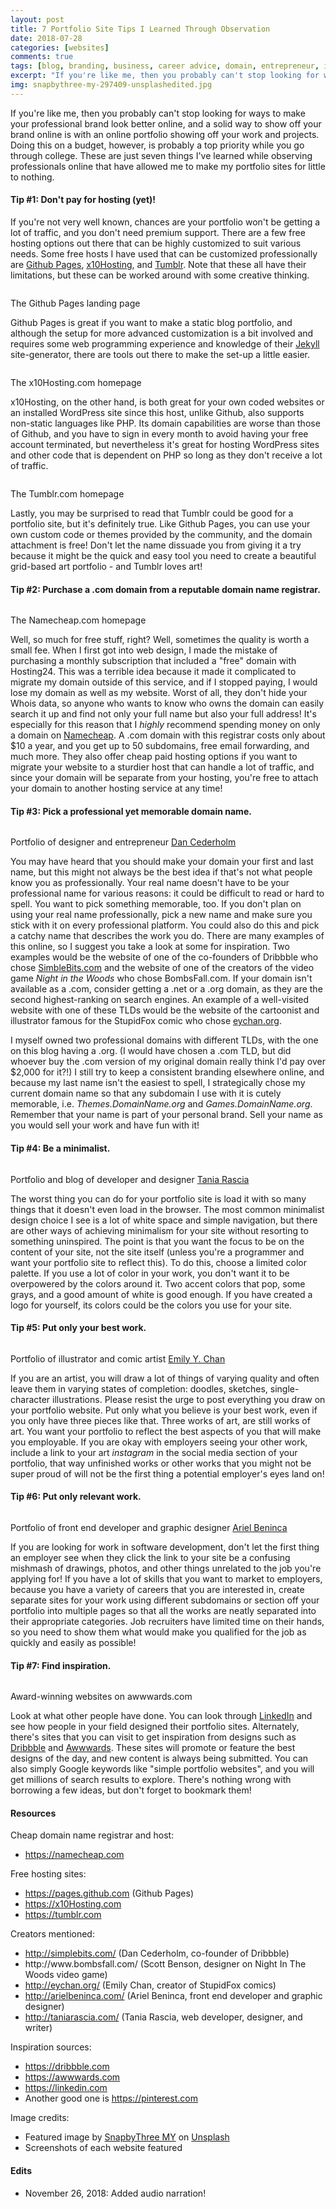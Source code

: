 ```yaml
---
layout: post
title: 7 Portfolio Site Tips I Learned Through Observation
date: 2018-07-28
categories: [websites]
comments: true
tags: [blog, branding, business, career advice, domain, entrepreneur, inspiration, portfolio, professional, resources, tips, web design, website creation]
excerpt: "If you're like me, then you probably can't stop looking for ways to make your professional brand look better online, and a solid way to show off your brand online is with an online portfolio showing off your work and projects. Doing this on a budget, however, is probably a top priority while you go through college. These are just seven things I've learned while observing professionals online that have allowed me to make my portfolio sites for little to nothing."
img: snapbythree-my-297409-unsplashedited.jpg
---
```


<!--
<iframe class="video" src="https://www.youtube.com/embed/MSgsnFs9H48" frameborder="0" allow="accelerometer; autoplay; encrypted-media; gyroscope; picture-in-picture" allowfullscreen></iframe>
-->

<p><first-letter>I</first-letter>f you're like me, then you probably can't stop looking for ways to make your professional brand look better online, and a solid way to show off your brand online is with an online portfolio showing off your work and projects. Doing this on a budget, however, is probably a top priority while you go through college. These are just seven things I've learned while observing professionals online that have allowed me to make my portfolio sites for little to nothing.</p>

<h4>Tip #1: Don't pay for hosting (yet)!</h4>

<p>If you're not very well known, chances are your portfolio won't be getting a lot of traffic, and you don't need premium support. There are a few free hosting options out there that can be highly customized to suit various needs. Some free hosts I have used that can be customized professionally are <a href="https://pages.github.com" target="_blank">Github Pages</a>, <a href="http://x10hosting.com" target="_blank">x10Hosting</a>, and <a href="https://tumblr.com" target="_blank">Tumblr</a>. Note that these all have their limitations, but these can be worked around with some creative thinking.</p>

<img src="{{ site.url }}/img/GithubPagesPage.png" alt="" class="img-fluid"/>

<p class="caption">The Github Pages landing page</p>

<p>Github Pages is great if you want to make a static blog portfolio, and although the setup for more advanced customization is a bit involved and requires some web programming experience and knowledge of their <a href="https://jekyllrb.com/" target="_blank">Jekyll</a> site-generator, there are tools out there to make the set-up a little easier.</p>

<img src="{{ site.url }}/img/x10Hostingwebsite.png" alt="" class="img-fluid"/>

<p class="caption">The x10Hosting.com homepage</p>

<p>x10Hosting, on the other hand, is both great for your own coded websites or an installed WordPress site since this host, unlike Github, also supports non-static languages like PHP. Its domain capabilities are worse than those of Github, and you have to sign in every month to avoid having your free account terminated, but nevertheless it's great for hosting WordPress sites and other code that is dependent on PHP so long as they don't receive a lot of traffic.</p>

<img src="{{ site.url }}/img/Tumblrwebsite.png" alt="" class="img-fluid"/>

<p class="caption">The Tumblr.com homepage</p>

<p>Lastly, you may be surprised to read that Tumblr could be good for a portfolio site, but it's definitely true. Like Github Pages, you can use your own custom code or themes provided by the community, and the domain attachment is free! Don't let the name dissuade you from giving it a try because it might be the quick and easy tool you need to create a beautiful grid-based art portfolio - and Tumblr loves art!</p>

<h4>Tip #2: Purchase a .com domain from a reputable domain name registrar.</h4>

<img src="{{ site.url }}/img/Namecheapwebsite.png" alt="" class="img-fluid"/>

<p class="caption">The Namecheap.com homepage</p>

<p>Well, so much for free stuff, right? Well, sometimes the quality is worth a small fee. When I first got into web design, I made the mistake of purchasing a monthly subscription that included a "free" domain with Hosting24. This was a terrible idea because it made it complicated to migrate my domain outside of this service, and if I stopped paying, I would lose my domain as well as my website. Worst of all, they don't hide your Whois data, so anyone who wants to know who owns the domain can easily search it up and find not only your full name but also your full address! It's especially for this reason that I <em>highly</em> recommend spending money on only a domain on <a href="https://namecheap.com" target="_blank">Namecheap</a>. A .com domain with this registrar costs only about $10 a year, and you get up to 50 subdomains, free email forwarding, and much more. They also offer cheap paid hosting options if you want to migrate your website to a sturdier host that can handle a lot of traffic, and since your domain will be separate from your hosting, you're free to attach your domain to another hosting service at any time!</p>

<h4>Tip #3: Pick a professional yet memorable domain name.</h4>

<img src="{{ site.url }}/img/Simplebitswebsite.png" alt="" class="img-fluid"/>

<p class="caption">Portfolio of designer and entrepreneur <a href="http://simplebits.com" target="_blank">Dan Cederholm</a></p>

<p>You may have heard that you should make your domain your first and last name, but this might not always be the best idea if that's not what people know you as professionally. Your real name doesn't have to be your professional name for various reasons: it could be difficult to read or hard to spell. You want to pick something memorable, too. If you don't plan on using your real name professionally, pick a new name and make sure you stick with it on every professional platform. You could also do this and pick a catchy name that describes the work you do. There are many examples of this online, so I suggest you take a look at some for inspiration. Two examples would be the website of one of the co-founders of Dribbble who chose <a href="http://simplebits.com" target="_blank">SimbleBits.com</a> and the website of one of the creators of the video game <em>Night in the Woods</em> who chose BombsFall.com. If your domain isn't available as a .com, consider getting a .net or a .org domain, as they are the second highest-ranking on search engines. An example of a well-visited website with one of these TLDs would be the website of the cartoonist and illustrator famous for the StupidFox comic who chose <a href="http://eychan.org" target="_blank">eychan.org</a>.</p>

<p>I myself owned two professional domains with different TLDs, with the one on this blog having a .org. (I would have chosen a .com TLD, but did whoever buy the .com version of my original domain really think I'd pay over $2,000 for it?!) I still try to keep a consistent branding elsewhere online, and because my last name isn't the easiest to spell, I strategically chose my current domain name so that any subdomain I use with it is cutely memorable, i.e. <em>Themes.DomainName.org</em> and <em>Games.DomainName.org</em>. Remember that your name is part of your personal brand. Sell your name as you would sell your work and have fun with it!</p>

<h4>Tip #4: Be a minimalist.</h4>

<img src="{{ site.url }}/img/TaniaRasciawebsite.png" alt="" class="img-fluid"/>

<p class="caption">Portfolio and blog of developer and designer <a href="http://taniarascia.com" target="_blank">Tania Rascia</a></p>

<p>The worst thing you can do for your portfolio site is load it with so many things that it doesn't even load in the browser. The most common minimalist design choice I see is a lot of white space and simple navigation, but there are other ways of achieving minimalism for your site without resorting to something uninspired. The point is that you want the focus to be on the content of your site, not the site itself (unless you're a programmer and want your portfolio site to reflect this). To do this, choose a limited color palette. If you use a lot of color in your work, you don't want it to be overpowered by the colors around it. Two accent colors that pop, some grays, and a good amount of white is good enough. If you have created a logo for yourself, its colors could be the colors you use for your site.</p>

<h4>Tip #5: Put only your best work.</h4>

<img src="{{ site.url }}/img/eychansite.png" alt="" class="img-fluid"/>

<p class="caption">Portfolio of illustrator and comic artist <a href="http://eychan.org" target="_blank">Emily Y. Chan</a></p>

<p>If you are an artist, you will draw a lot of things of varying quality and often leave them in varying states of completion: doodles, sketches, single-character illustrations. Please resist the urge to post everything you draw on your portfolio website. Put only what you believe is your best work, even if you only have three pieces like that. Three works of art, are still works of art. You want your portfolio to reflect the best aspects of you that will make you employable. If you are okay with employers seeing your other work, include a link to your art <em>instagram</em> in the social media section of your portfolio, that way unfinished works or other works that you might not be super proud of will not be the first thing a potential employer's eyes land on!</p>

<h4>Tip #6: Put only relevant work.</h4>

<img src="{{ site.url }}/img/ArielBenincawebsite.png" alt="" class="img-fluid"/>

<p class="caption">Portfolio of front end developer and graphic designer <a href="http://arielbeninca.com" target="_blank">Ariel Beninca</a></p>

<p>If you are looking for work in software development, don't let the first thing an employer see when they click the link to your site be a confusing mishmash of drawings, photos, and other things unrelated to the job you're applying for! If you have a lot of skills that you want to market to employers, because you have a variety of careers that you are interested in, create separate sites for your work using different subdomains or section off your portfolio into multiple pages so that all the works are neatly separated into their appropriate categories. Job recruiters have limited time on their hands, so you need to show them what would make you qualified for the job as quickly and easily as possible!</p>

<h4>Tip #7: Find inspiration.</h4>

<img src="{{ site.url }}/img/awwwardswebsite.png" alt="" class="img-fluid"/>

<p class="caption">Award-winning websites on awwwards.com</p>

<p>Look at what other people have done. You can look through <a href="https://linkedin.com" target="_blank">LinkedIn</a> and see how people in your field designed their portfolio sites. Alternately, there's sites that you can visit to get inspiration from designs such as <a href="https://dribbble.com" target="_blank">Dribbble</a> and <a href="https://awwwards.com" target="_blank">Awwwards</a>. These sites will promote or feature the best designs of the day, and new content is always being submitted. You can also simply Google keywords like "simple portfolio websites", and you will get millions of search results to explore. There's nothing wrong with borrowing a few ideas, but don't forget to bookmark them!</p>

<h4>Resources</h4>

<p>Cheap domain name registrar and host:</p>

<ul>
	<li><a href="https://namecheap.com" target="_blank">https://namecheap.com</a></li>
</ul>

<p>Free hosting sites:</p>

<ul>
	<li><a href="https://pages.github.com" target="_blank">https://pages.github.com</a> (Github Pages)</li><li><a href="https://x10Hosting.com" target="_blank">https://x10Hosting.com</a></li>
	<li><a href="https://tumblr.com" target="_blank">https://tumblr.com</a></li>
</ul>

<p>Creators mentioned:</p>

<ul>
	<li><a href="http://simplebits.com/" target="_blank">http://simplebits.com/</a> (Dan Cederholm, co-founder of Dribbble)</li>
	<li>http://www.bombsfall.com/ (Scott Benson, designer on Night In The Woods video game)</li>
	<li><a href="http://eychan.org/" target="_blank">http://eychan.org/</a> (Emily Chan, creator of StupidFox comics)</li>
	<li><a href="http://arielbeninca.com/" target="_blank">http://arielbeninca.com/</a> (Ariel Beninca, front end developer and graphic designer)</li>
	<li><a href="http://taniarascia.com/" target="_blank">http://taniarascia.com/</a> (Tania Rascia, web developer, designer, and writer)</li>
</ul>

<p>Inspiration sources:</p>

<ul>
	<li><a href="https://dribbble.com" target="_blank">https://dribbble.com</a></li>
	<li><a href="https://awwwards.com" target="_blank">https://awwwards.com</a></li>
	<li><a href="https://linkedin.com" target="_blank">https://linkedin.com</a></li>
	<li>Another good one is <a href="https://pinterest.com" target="_blank">https://pinterest.com</a></li>
</ul>

<p>Image credits:</p>

<ul>
	<li>Featured image by <a href="https://unsplash.com/photos/g6e641CiHFQ?utm_source=unsplash&amp;utm_medium=referral&amp;utm_content=creditCopyText" target="_blank">SnapbyThree MY</a> on <a href="https://unsplash.com/search/photos/coffee?utm_source=unsplash&amp;utm_medium=referral&amp;utm_content=creditCopyText" target="_blank">Unsplash</a></li>
	<li>Screenshots of each website featured</li>
</ul>

<h4>Edits</h4>

<ul><li>November 26, 2018: Added audio narration!</li></ul>
